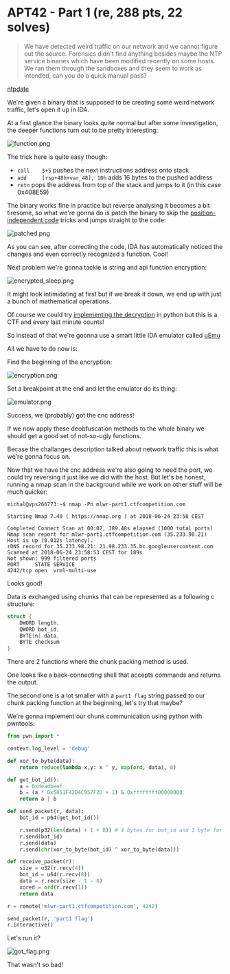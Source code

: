 # APT42 - Part 1 (re, 288 pts, 22 solves)

> We have detected weird traffic on our network and we cannot figure out the source. Forensics didn't find anything besides maybe the NTP service binaries which have been modified recently on some hosts. We ran them through the sandboxes and they seem to work as intended, can you do a quick manual pass?

[ntpdate](ntpdate)


We're given a binary that is supposed to be creating some weird network traffic, let's open it up in IDA. 

At a first glance the binary looks quite normal but after some investigation, the deeper functions turn out to be pretty interesting:

![function.png](function.png)

The trick here is quite easy though:

* `call    $+5` pushes the next instructions address onto stack
* `add     [rsp+48h+var_48], 10h` adds 16 bytes to the pushed address
* `retn` pops the address from top of the stack and jumps to it (in this case 0x408E59)

The binary works fine in practice but reverse analysing it becomes a bit tiresome, so what we're gonna do is patch the binary to skip the [position-independent code](https://en.wikipedia.org/wiki/Position-independent_code) tricks and jumps straight to the code:

![patched.png](patched.png)

As you can see, after correcting the code, IDA has automatically noticed the changes and even correctly recognized a function. Cool!

Next problem we're gonna tackle is string and api function encryption:

![encrypted_sleep.png](encrypted_sleep.png)

It might look intimidating at first but if we break it down, we end up with just a bunch of mathematical operations.

Of course we could try [implementing the decryption](https://pastebin.com/raw/2uX6vwSf) in python but this is a CTF and every last minute counts!

So instead of that we're goonna use a smart little IDA emulator called [uEmu](https://github.com/alexhude/uEmu) 

All we have to do now is:

Find the beginning of the encryption:

![encryption.png](encryption.png)

Set a breakpoint at the end and let the emulator do its thing:

![emulator.png](emulator.png)

Success, we (probably) got the cnc address!

If we now apply these deobfuscation methods to the whole binary we should get a good set of not-so-ugly functions.

Becase the challanges description talked about network traffic this is what we're gonna focus on.

Now that we have the cnc address we're also going to need the port, we could try reversing it just like we did with the host. But let's be honest, running a nmap scan in the background while we work on other stuff will be much quicker:

```
michal@vps266773:~$ nmap -Pn mlwr-part1.ctfcompetition.com

Starting Nmap 7.40 ( https://nmap.org ) at 2018-06-24 23:58 CEST

Completed Connect Scan at 00:02, 189.48s elapsed (1000 total ports)
Nmap scan report for mlwr-part1.ctfcompetition.com (35.233.98.21)
Host is up (0.012s latency).
rDNS record for 35.233.98.21: 21.98.233.35.bc.googleusercontent.com
Scanned at 2018-06-24 23:58:53 CEST for 189s
Not shown: 999 filtered ports
PORT     STATE SERVICE
4242/tcp open  vrml-multi-use
```
Looks good!

Data is exchanged using chunks that can be represented as a following c structure:

``` c
struct {
	DWORD length,
	QWORD bot_id,
	BYTE[n] data,
	BYTE checksum
}
```

There are 2 functions where the chunk packing method is used. 

One looks like a back-connecting shell that accepts commands and returns the output.

The second one is a lot smaller with a `part1 flag` string passed to our chunk packing function at the beginning, let's try that maybe?

We're gonna implement our chunk communication using python with pwntools:

``` python
from pwn import *

context.log_level = 'debug'

def xor_to_byte(data):
	return reduce(lambda x,y: x ^ y, map(ord, data), 0)

def get_bot_id():
	a = 0xdeadbeef
	b = (a * 0x5851F42D4C957F2D + 1) & 0xffffffff00000000
	return a | b

def send_packet(r, data):
	bot_id = p64(get_bot_id())

	r.send(p32(len(data) + 1 + 8)) # 4 bytes for bot_id and 1 byte for checksum
	r.send(bot_id)
	r.send(data)
	r.send(chr(xor_to_byte(bot_id) ^ xor_to_byte(data)))

def receive_packet(r):
	size = u32(r.recv(4))
	bot_id = u64(r.recv(8))
	data = r.recv(size - 1 - 8)
	xored = ord(r.recv(1))
	return data

r = remote('mlwr-part1.ctfcompetition.com', 4242)

send_packet(r, 'part1 flag')
r.interactive()
```

Let's run it?


![got_flag.png](got_flag.png)

That wasn't so bad!
